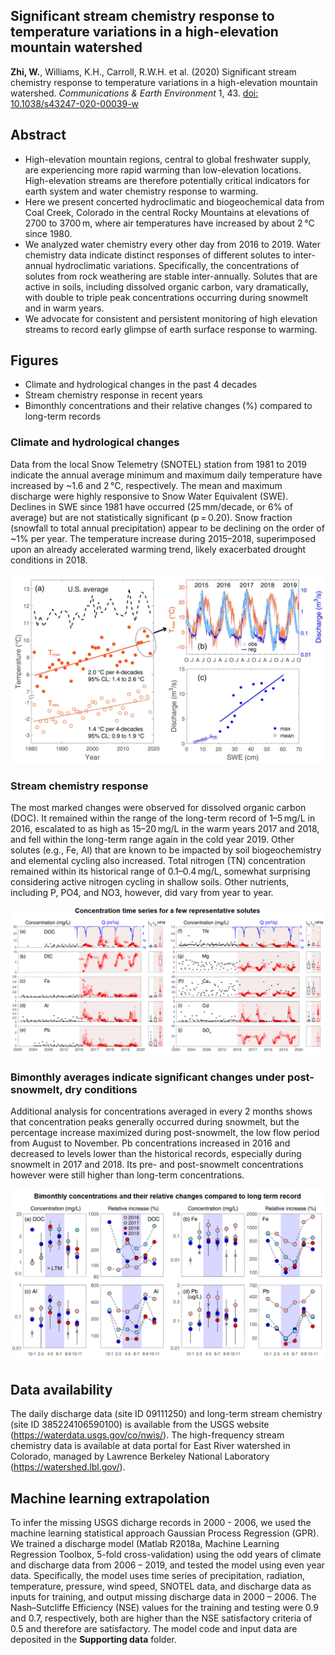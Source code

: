 ## Significant stream chemistry response to temperature variations in a high-elevation mountain watershed

 **Zhi, W.**, Williams, K.H., Carroll, R.W.H. et al. (2020) Significant stream chemistry response to temperature variations in a high-elevation mountain watershed. *Communications & Earth Environment* 1, 43. [doi: 10.1038/s43247-020-00039-w](https://doi.org/10.1038/s43247-020-00039-w)

## Abstract 
- High-elevation mountain regions, central to global freshwater supply, are experiencing more rapid warming than low-elevation locations. High-elevation streams are therefore potentially critical indicators for earth system and water chemistry response to warming. 
- Here we present concerted hydroclimatic and biogeochemical data from Coal Creek, Colorado in the central Rocky Mountains at elevations of 2700 to 3700 m, where air temperatures have increased by about 2 °C since 1980. 
- We analyzed water chemistry every other day from 2016 to 2019. Water chemistry data indicate distinct responses of different solutes to inter-annual hydroclimatic variations. Specifically, the concentrations of solutes from rock weathering are stable inter-annually. Solutes that are active in soils, including dissolved organic carbon, vary dramatically, with double to triple peak concentrations occurring during snowmelt and in warm years. 
- We advocate for consistent and persistent monitoring of high elevation streams to record early glimpse of earth surface response to warming.

## Figures 
- Climate and hydrological changes in the past 4 decades 
- Stream chemistry response in recent years
- Bimonthly concentrations and their relative changes (%) compared to long-term records

### Climate and hydrological changes
Data from the local Snow Telemetry (SNOTEL) station from 1981 to 2019 indicate the annual average minimum and maximum daily temperature have increased by ~1.6 and 2 °C, respectively. The mean and maximum discharge were highly responsive to Snow Water Equivalent (SWE). Declines in SWE since 1981 have occurred (25 mm/decade, or 6% of average) but are not statistically significant (p = 0.20). Snow fraction (snowfall to total annual precipitation) appear to be declining on the order of ~1% per year. The temperature increase during 2015–2018, superimposed upon an already accelerated warming trend, likely exacerbated drought conditions in 2018.

<p align="center">
  <img src="/figures/Figure 1.jpg" alt="Climate record in the past 4 decades" width="600">
</p>

### Stream chemistry response
The most marked changes were observed for dissolved organic carbon (DOC). It remained within the range of the long-term record of 1–5 mg/L in 2016, escalated to as high as 15–20 mg/L in the warm years 2017 and 2018, and fell within the long-term range again in the cold year 2019. Other solutes (e.g., Fe, Al) that are known to be impacted by soil biogeochemistry and elemental cycling also increased. Total nitrogen (TN) concentration remained within its historical range of 0.1–0.4 mg/L, somewhat surprising considering active nitrogen cycling in shallow soils. Other nutrients, including P, PO4, and NO3, however, did vary from year to year.

<p align="center">
  <img src="/figures/StreamChemistryResponse.png" alt="Stream chemistry response" width="600">
</p>

### Bimonthly averages indicate significant changes under post-snowmelt, dry conditions
Additional analysis for concentrations averaged in every 2 months shows that concentration peaks generally occurred during snowmelt, but the percentage increase maximized during post-snowmelt, the low flow period from August to November. Pb concentrations increased in 2016 and decreased to levels lower than the historical records, especially during snowmelt in 2017 and 2018. Its pre- and post-snowmelt concentrations however were still higher than long-term concentrations.

<p align="center">
  <img src="/figures/concentrationChange.png" alt="Stream chemistry response" width="600">
</p>


## Data availability
The daily discharge data (site ID 09111250) and long-term stream chemistry (site ID 385224106590100) is available from the USGS website (https://waterdata.usgs.gov/co/nwis/). The high-frequency stream chemistry data is available at data portal for East River watershed in Colorado, managed by Lawrence Berkeley National Laboratory (https://watershed.lbl.gov/). 

## Machine learning extrapolation
To infer the missing USGS dicharge records in 2000 - 2006, we used the machine learning statistical approach Gaussian Process Regression (GPR). We trained a discharge model (Matlab R2018a, Machine Learning Regression Toolbox, 5-fold cross-validation) using the odd years of climate and discharge data from 2006 – 2019, and tested the model using even year data. Specifically, the model uses time series of precipitation, radiation, temperature, pressure, wind speed, SNOTEL data, and discharge data as inputs for training, and output missing discharge data in 2000 – 2006. The Nash–Sutcliffe Efficiency (NSE) values for the training and testing were 0.9 and 0.7, respectively, both are higher than the NSE satisfactory criteria of 0.5 and therefore are satisfactory. The model code and input data are deposited in the **Supporting data** folder.


